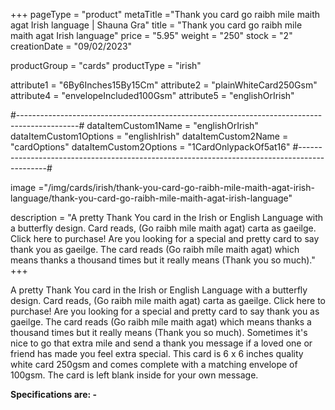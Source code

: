+++
pageType = "product"
metaTitle ="Thank you card go raibh mile maith agat Irish language | Shauna Gra"
title = "Thank you card go raibh mile maith agat Irish language"
price = "5.95"
weight = "250"
stock = "2"
creationDate = "09/02/2023"

productGroup = "cards"
productType = "irish"

attribute1 = "6By6Inches15By15Cm" 
attribute2 = "plainWhiteCard250Gsm"
attribute4 = "envelopeIncluded100Gsm"
attribute5 = "englishOrIrish"

#---------------------------------------------------------------------------------------------#
dataItemCustom1Name = "englishOrIrish"
dataItemCustom1Options = "englishIrish"
dataItemCustom2Name = "cardOptions"
dataItemCustom2Options = "1CardOnlypackOf5at16"
#---------------------------------------------------------------------------------------------#
 
image ="/img/cards/irish/thank-you-card-go-raibh-mile-maith-agat-irish-language/thank-you-card-go-raibh-mile-maith-agat-irish-language"
 
description = "A pretty Thank You card in the Irish or English Language with a butterfly design. Card reads, (Go raibh mile maith agat) carta as gaeilge. Click here to purchase! Are you looking for a special and pretty card to say thank you as gaeilge. The card reads (Go raibh míle maith agat) which means thanks a thousand times but it really means (Thank you so much)."
+++

A pretty Thank You card in the Irish or English Language with a butterfly design. Card reads, (Go raibh mile maith agat) carta as gaeilge. Click here to purchase! Are you looking for a special and pretty card to say thank you as gaeilge. The card reads (Go raibh míle maith agat) which means thanks a thousand times but it really means (Thank you so much). Sometimes it's nice to go that extra mile and send a thank you message if a loved one or friend has made you feel extra special. This card is 6 x 6 inches quality white card 250gsm and comes complete with a matching envelope of 100gsm. The card is left blank inside for your own message.

**Specifications are: -**

